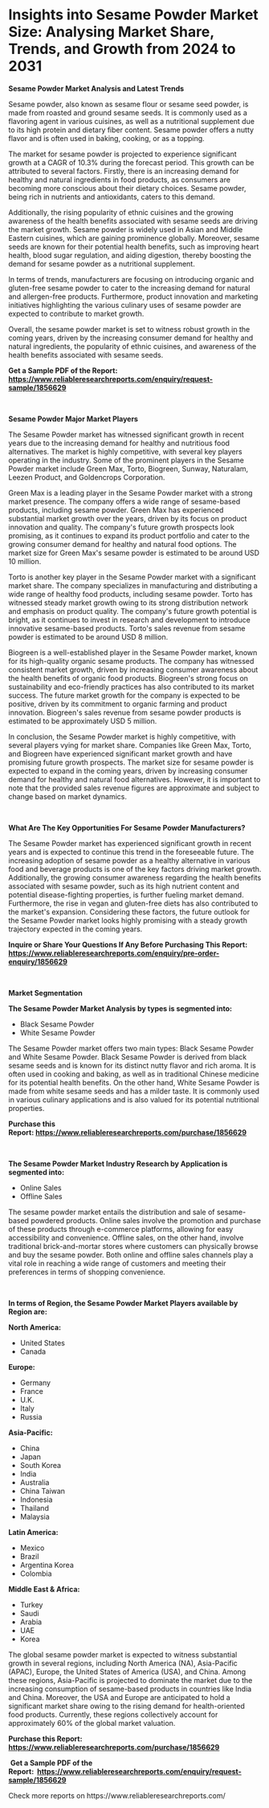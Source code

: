 <p><h1>Insights into Sesame Powder Market Size: Analysing Market Share, Trends, and Growth from 2024 to 2031</h1></p><p><strong>Sesame Powder Market Analysis and Latest Trends</strong></p>
<p><p>Sesame powder, also known as sesame flour or sesame seed powder, is made from roasted and ground sesame seeds. It is commonly used as a flavoring agent in various cuisines, as well as a nutritional supplement due to its high protein and dietary fiber content. Sesame powder offers a nutty flavor and is often used in baking, cooking, or as a topping.</p><p>The market for sesame powder is projected to experience significant growth at a CAGR of 10.3% during the forecast period. This growth can be attributed to several factors. Firstly, there is an increasing demand for healthy and natural ingredients in food products, as consumers are becoming more conscious about their dietary choices. Sesame powder, being rich in nutrients and antioxidants, caters to this demand.</p><p>Additionally, the rising popularity of ethnic cuisines and the growing awareness of the health benefits associated with sesame seeds are driving the market growth. Sesame powder is widely used in Asian and Middle Eastern cuisines, which are gaining prominence globally. Moreover, sesame seeds are known for their potential health benefits, such as improving heart health, blood sugar regulation, and aiding digestion, thereby boosting the demand for sesame powder as a nutritional supplement.</p><p>In terms of trends, manufacturers are focusing on introducing organic and gluten-free sesame powder to cater to the increasing demand for natural and allergen-free products. Furthermore, product innovation and marketing initiatives highlighting the various culinary uses of sesame powder are expected to contribute to market growth.</p><p>Overall, the sesame powder market is set to witness robust growth in the coming years, driven by the increasing consumer demand for healthy and natural ingredients, the popularity of ethnic cuisines, and awareness of the health benefits associated with sesame seeds.</p></p>
<p><strong>Get a Sample PDF of the Report:&nbsp; <a href="https://www.reliableresearchreports.com/enquiry/request-sample/1856629">https://www.reliableresearchreports.com/enquiry/request-sample/1856629</a></strong></p>
<p>&nbsp;</p>
<p><strong>Sesame Powder Major Market Players</strong></p>
<p><p>The Sesame Powder market has witnessed significant growth in recent years due to the increasing demand for healthy and nutritious food alternatives. The market is highly competitive, with several key players operating in the industry. Some of the prominent players in the Sesame Powder market include Green Max, Torto, Biogreen, Sunway, Naturalam, Leezen Product, and Goldencrops Corporation.</p><p>Green Max is a leading player in the Sesame Powder market with a strong market presence. The company offers a wide range of sesame-based products, including sesame powder. Green Max has experienced substantial market growth over the years, driven by its focus on product innovation and quality. The company's future growth prospects look promising, as it continues to expand its product portfolio and cater to the growing consumer demand for healthy and natural food options. The market size for Green Max's sesame powder is estimated to be around USD 10 million.</p><p>Torto is another key player in the Sesame Powder market with a significant market share. The company specializes in manufacturing and distributing a wide range of healthy food products, including sesame powder. Torto has witnessed steady market growth owing to its strong distribution network and emphasis on product quality. The company's future growth potential is bright, as it continues to invest in research and development to introduce innovative sesame-based products. Torto's sales revenue from sesame powder is estimated to be around USD 8 million.</p><p>Biogreen is a well-established player in the Sesame Powder market, known for its high-quality organic sesame products. The company has witnessed consistent market growth, driven by increasing consumer awareness about the health benefits of organic food products. Biogreen's strong focus on sustainability and eco-friendly practices has also contributed to its market success. The future market growth for the company is expected to be positive, driven by its commitment to organic farming and product innovation. Biogreen's sales revenue from sesame powder products is estimated to be approximately USD 5 million.</p><p>In conclusion, the Sesame Powder market is highly competitive, with several players vying for market share. Companies like Green Max, Torto, and Biogreen have experienced significant market growth and have promising future growth prospects. The market size for sesame powder is expected to expand in the coming years, driven by increasing consumer demand for healthy and natural food alternatives. However, it is important to note that the provided sales revenue figures are approximate and subject to change based on market dynamics.</p></p>
<p>&nbsp;</p>
<p><strong>What Are The Key Opportunities For Sesame Powder Manufacturers?</strong></p>
<p><p>The Sesame Powder market has experienced significant growth in recent years and is expected to continue this trend in the foreseeable future. The increasing adoption of sesame powder as a healthy alternative in various food and beverage products is one of the key factors driving market growth. Additionally, the growing consumer awareness regarding the health benefits associated with sesame powder, such as its high nutrient content and potential disease-fighting properties, is further fueling market demand. Furthermore, the rise in vegan and gluten-free diets has also contributed to the market's expansion. Considering these factors, the future outlook for the Sesame Powder market looks highly promising with a steady growth trajectory expected in the coming years.</p></p>
<p><strong>Inquire or Share Your Questions If Any Before Purchasing This Report: <a href="https://www.reliableresearchreports.com/enquiry/pre-order-enquiry/1856629">https://www.reliableresearchreports.com/enquiry/pre-order-enquiry/1856629</a></strong></p>
<p>&nbsp;</p>
<p><strong>Market Segmentation</strong></p>
<p><strong>The Sesame Powder Market Analysis by types is segmented into:</strong></p>
<p><ul><li>Black Sesame Powder</li><li>White Sesame Powder</li></ul></p>
<p><p>The Sesame Powder market offers two main types: Black Sesame Powder and White Sesame Powder. Black Sesame Powder is derived from black sesame seeds and is known for its distinct nutty flavor and rich aroma. It is often used in cooking and baking, as well as in traditional Chinese medicine for its potential health benefits. On the other hand, White Sesame Powder is made from white sesame seeds and has a milder taste. It is commonly used in various culinary applications and is also valued for its potential nutritional properties.</p></p>
<p><strong>Purchase this Report:&nbsp;<a href="https://www.reliableresearchreports.com/purchase/1856629">https://www.reliableresearchreports.com/purchase/1856629</a></strong></p>
<p>&nbsp;</p>
<p><strong>The Sesame Powder Market Industry Research by Application is segmented into:</strong></p>
<p><ul><li>Online Sales</li><li>Offline Sales</li></ul></p>
<p><p>The sesame powder market entails the distribution and sale of sesame-based powdered products. Online sales involve the promotion and purchase of these products through e-commerce platforms, allowing for easy accessibility and convenience. Offline sales, on the other hand, involve traditional brick-and-mortar stores where customers can physically browse and buy the sesame powder. Both online and offline sales channels play a vital role in reaching a wide range of customers and meeting their preferences in terms of shopping convenience.</p></p>
<p>&nbsp;</p>
<p><strong>In terms of Region, the Sesame Powder Market Players available by Region are:</strong></p>
<p>
    <p> <strong> North America: </strong>
        <ul>
            <li>United States</li>
            <li>Canada</li>
        </ul>
        </p> 
    <p> <strong> Europe: </strong>
        <ul>
            <li>Germany</li>
            <li>France</li>
            <li>U.K.</li>
            <li>Italy</li>
            <li>Russia</li>
        </ul>
        </p> 
    <p> <strong> Asia-Pacific: </strong>
        <ul>
            <li>China</li>
            <li>Japan</li>
            <li>South Korea</li>
            <li>India</li>
            <li>Australia</li>
            <li>China Taiwan</li>
            <li>Indonesia</li>
            <li>Thailand</li>
            <li>Malaysia</li>
        </ul>
        </p> 
    <p> <strong> Latin America: </strong>
        <ul>
            <li>Mexico</li>
            <li>Brazil</li>
            <li>Argentina Korea</li>
            <li>Colombia</li>
        </ul>
        </p> 
    <p> <strong> Middle East & Africa: </strong>
        <ul>
            <li>Turkey</li>
            <li>Saudi</li>
            <li>Arabia</li>
            <li>UAE</li>
            <li>Korea</li>
        </ul>
    </p>
    </p>
<p><p>The global sesame powder market is expected to witness substantial growth in several regions, including North America (NA), Asia-Pacific (APAC), Europe, the United States of America (USA), and China. Among these regions, Asia-Pacific is projected to dominate the market due to the increasing consumption of sesame-based products in countries like India and China. Moreover, the USA and Europe are anticipated to hold a significant market share owing to the rising demand for health-oriented food products. Currently, these regions collectively account for approximately 60% of the global market valuation.</p></p>
<p><strong>Purchase this Report: <a href="https://www.reliableresearchreports.com/purchase/1856629">https://www.reliableresearchreports.com/purchase/1856629</a></strong></p>
<p>&nbsp;<strong>Get a Sample PDF of the Report:&nbsp;&nbsp;<a href="https://www.reliableresearchreports.com/enquiry/request-sample/1856629">https://www.reliableresearchreports.com/enquiry/request-sample/1856629</a></strong></p>
<p><strong></strong></p>
<p>Check more reports on https://www.reliableresearchreports.com/</p>